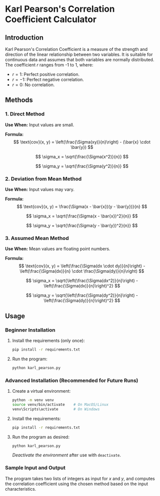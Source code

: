 # Karl Pearson's Correlation Coefficient Calculator

## Introduction

Karl Pearson's Correlation Coefficient is a measure of the strength and direction of the linear relationship between two variables. It is suitable for continuous data and assumes that both variables are normally distributed. The coefficient $r$ ranges from -1 to 1, where:
- $r = 1$: Perfect positive correlation.
- $r = -1$: Perfect negative correlation.
- $r = 0$: No correlation.

## Methods

### 1. Direct Method
**Use When:** Input values are small.

**Formula:**
$$
\text{cov}(x, y) = \left(\frac{\Sigma(xy)}{n}\right) - (\bar{x} \cdot \bar{y})
$$

$$
\sigma_x = \sqrt{\frac{\Sigma(x^2)}{n}}
$$

$$
\sigma_y = \sqrt{\frac{\Sigma(y^2)}{n}}
$$


### 2. Deviation from Mean Method
**Use When:** Input values may vary.

**Formula:**
$$
\text{cov}(x, y) = \frac{\Sigma(x - \bar{x})(y - \bar{y})}{n}
$$

$$
\sigma_x = \sqrt{\frac{\Sigma(x - \bar{x})^2}{n}}
$$

$$
\sigma_y = \sqrt{\frac{\Sigma(y - \bar{y})^2}{n}}
$$


### 3. Assumed Mean Method
**Use When:** Mean values are floating point numbers.

**Formula:**
$$
\text{cov}(x, y) = \left(\frac{\Sigma(dx \cdot dy)}{n}\right) - \left(\frac{\Sigma(dx)}{n} \cdot \frac{\Sigma(dy)}{n}\right)
$$

$$
\sigma_x = \sqrt{\left(\frac{\Sigma(dx^2)}{n}\right) - \left(\frac{\Sigma(dx)}{n}\right)^2}
$$

$$
\sigma_y = \sqrt{\left(\frac{\Sigma(dy^2)}{n}\right) - \left(\frac{\Sigma(dy)}{n}\right)^2}
$$

## Usage

### Beginner Installation

1. Install the requirements (only once):
   ```bash
   pip install -r requirements.txt
   ```
2. Run the program:
   ```bash
   python karl_pearson.py
   ```

### Advanced Installation (Recommended for Future Runs)

1. Create a virtual environment:
   ```bash
   python -m venv venv
   source venv/bin/activate    # On MacOS/Linux
   venv\Scripts\activate       # On Windows
   ```
2. Install the requirements:
   ```bash
   pip install -r requirements.txt
   ```
3. Run the program as desired:
   ```bash
   python karl_pearson.py
   ```
   *Deactivate the environment* after use with `deactivate`.

### Sample Input and Output

The program takes two lists of integers as input for $x$ and $y$, and computes the correlation coefficient using the chosen method based on the input characteristics.